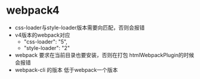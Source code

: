 # webpack4
* css-loader与style-loader版本需要向匹配，否则会报错
* v4版本的webpack对应 
  *   "css-loader": "5",
  *   "style-loader": "2"
* webpack 要求在当前目录也要安装，否则在打包 htmlWebpackPlugin的时候会报错
* webpack-cli 的版本 低于webpack一个版本